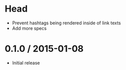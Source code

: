 # Head

* Prevent hashtags being rendered inside of link texts
* Add more specs

# 0.1.0 / 2015-01-08

* Initial release
